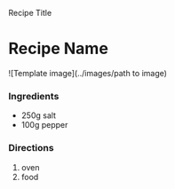 Recipe Title

# Recipe Name

![Template image](../images/path to image)

### Ingredients

- 250g salt
- 100g pepper

### Directions

1. oven
2. food